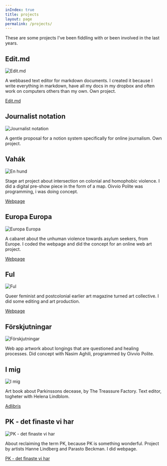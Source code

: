 ```yaml
---
inIndex: true
title: projects
layout: page
permalink: /projects/
---
```


These are some projects I've been fiddling with or been involved in the last years.

Edit.md
-------

![Edit.md](/img/editmd.jpg)
 
A webbased text editor for markdown documents. I created it because I write everything in markdown, have all my docs in my dropbox and often work on computers others than my own. Own project.

[Edit.md](https://46.101.175.65/)

Journalist notation
-------------------

![Journalist notation](/img/journalistnotation.jpg)

A gentle proposal for a notion system specifically for online journalism. Own project.

Vahák
-----

![En hund](/img/vahak.jpg)

Stage art project about intersection on colonial and homophobic violence. I did a digital pre-show piece in the form of a map. Oivvio Polite was programming, i was doing concept.

[Webpage](www.vahak.nu)


Europa Europa
-------------

![Europa Europa](/img/europaeuropa.jpg)

A cabaret about the unhuman violence towards asylum seekers, from Europe. I coded the webpage and did the concept for an online web art project.

[Webpage](www.europaeuropa.nu)

Ful
---

![Ful](/img/ful.jpg)

Queer feminist and postcolonial earlier art magazine turned art collective. I did some editing and art production.

[Webpage](www.tidskriftenful.se)

Förskjutningar
--------------

![Förskjutningar](/img/forskjutningar.png)


Web app artwork about longings that are questioned and healing processes. Did concept with Nasim Aghili, programmed by Oivvio Polite.

I mig
-----

![I mig](/img/imig.jpg)

Art book about Parkinssons decease, by The Treassure Factory. Text editor, togheter with Helena Lindblom.

[Adlibris](http://www.adlibris.com/se/bok/i-mig-9789198027402)

PK - det finaste vi har
-----------------------

![PK - det finaste vi har](/img/pk.jpg)

About reclaiming the term PK, because PK is something wonderful. Project by artists Hanne Lindberg and Parasto Beckman. I did webpage.

[PK - det finaste vi har](www.pk-detfinastevihar.se)
